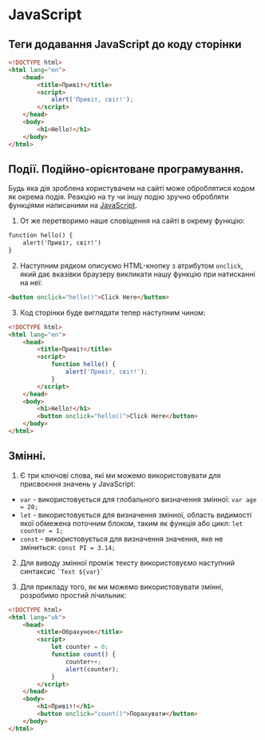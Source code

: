 # JavaScript

## Теги додавання JavaScript до коду сторінки   
```html
<!DOCTYPE html>
<html lang="en">
    <head>
        <title>Привіт</title>
        <script>
            alert('Привіт, світ!');
        </script>
    </head>
    <body>
        <h1>Hello!</h1>
    </body>
</html>
```
## Події. Подійно-орієнтоване програмування.
Будь яка дія зроблена користувачем на сайті може оброблятися кодом як окрема подія. Реакцію на ту чи іншу подію зручно обробляти функціями написаними на [JavaScript](https://www.w3schools.com/js/default.asp).  
1. От же перетворимо наше сповіщення на сайті в окрему функцію:    
```html
function hello() {
    alert('Привіт, світ!')
}
```
2. Наступним рядком описуємо HTML-кнопку з атрибутом `onclick`, який дає вказівки браузеру викликати нашу функцію при натисканні на неї:  
```html
<button onclick="hello()">Click Here</button>
```
3. Код сторінки буде виглядати тепер наступним чином:  
```html
<!DOCTYPE html>
<html lang="en">
    <head>
        <title>Привіт</title>
        <script>
            function hello() {
                alert('Привіт, світ!');
            }
        </script>
    </head>
    <body>
        <h1>Hello!</h1>
        <button onclick="hello()">Click Here</button>
    </body>
</html>
```
## Змінні.
1. Є три ключові слова, які ми можемо використовувати для присвоєння значень у JavaScript:  
- `var` - використовується для глобального визначення змінної: `var age = 20;`  
- `let` - використовується для визначення змінної, область видимості якої обмежена поточним блоком, таким як функція або цикл: `let counter = 1;`  
- `const` - використовується для визначення значення, яке не зміниться: `const PI = 3.14;`  

2. Для виводу змінної проміж тексту використовуємо наступний синтаксис `` `Text ${var}` ``  

3. Для прикладу того, як ми можемо використовувати змінні, розробимо простий лічильник:  

```html
<!DOCTYPE html>
<html lang="uk">
    <head>
        <title>Обрахунок</title>
        <script>
            let counter = 0;
            function count() {
                counter++;
                alert(counter);
            }
        </script>
    </head>
    <body>
        <h1>Привіт!</h1>
        <button onclick="count()">Порахувати</button>
    </body>
</html>
```
